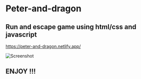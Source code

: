 # Peter-and-dragon
## Run and escape game using html/css and javascript
https://peter-and-dragon.netlify.app/

![Screenshot](https://user-images.githubusercontent.com/46921513/237028344-359ac1ab-0a14-4ac3-9ee0-b833936c78c7.png)


## ENJOY !!! 
